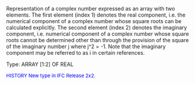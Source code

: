 ﻿Representation of a complex number expressed as an array with two elements. The first element (index 1) denotes the real component, i.e. the numerical component of a complex number whose square roots can be calculated explicitly. The second element (index 2) denotes the imaginary component, i.e. numerical component of a complex number whose square roots cannot be determined other than through the provision of the square of the imaginary number j where j\^2 = -1. Note that the imaginary component may be referred to as i in certain references.

Type: ARRAY [1:2] OF REAL

> <font color="#0000FF" size="-1">
  HISTORY New type in IFC Release 2x2.
</font>
>